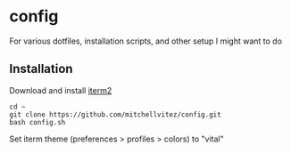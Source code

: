 # config
For various dotfiles, installation scripts, and other setup I might want to do


## Installation

Download and install [iterm2](https://www.iterm2.com/downloads.html)

```
cd ~
git clone https://github.com/mitchellvitez/config.git
bash config.sh
```

Set iterm theme (preferences > profiles > colors) to "vital"

